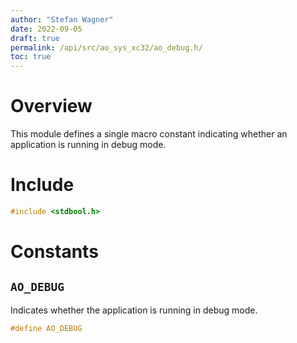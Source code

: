 ```yaml
---
author: "Stefan Wagner"
date: 2022-09-05
draft: true
permalink: /api/src/ao_sys_xc32/ao_debug.h/
toc: true
---
```


# Overview

This module defines a single macro constant indicating whether an application is running in debug mode.

# Include

```c
#include <stdbool.h>
```

# Constants

## `AO_DEBUG`

Indicates whether the application is running in debug mode.

```c
#define AO_DEBUG
```
